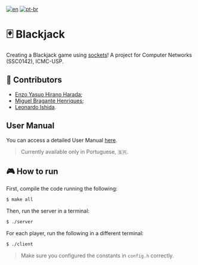 [![en](https://img.shields.io/badge/lang-en-red.svg)](https://github.com/MiguelHenri/Tic-Tac-Toe/blob/main/README.md)
[![pt-br](https://img.shields.io/badge/lang-pt--br-green.svg)](https://github.com/MiguelHenri/Tic-Tac-Toe/blob/main/README.pt-br.md)
# 🃏 Blackjack

Creating a Blackjack game using [sockets](https://en.wikipedia.org/wiki/Network_socket)! A project for Computer Networks (SSC0142), ICMC-USP.


## 🤝 Contributors

- [Enzo Yasuo Hirano Harada](https://github.com/Ensuo);
- [Miguel Bragante Henriques](https://github.com/MiguelHenri);
- [Leonardo Ishida](https://github.com/LeonardoIshida).


## User Manual

You can access a detailed User Manual [here](https://docs.google.com/document/d/1Bcog3MytZmwKFbEZSdTOFddpklbQHotmh_SQs0gWAjg/edit?usp=sharing).
> Currently available only in Portuguese, 🇧🇷.

## 🎮 How to run

First, compile the code running the following:
```bash
$ make all
```

Then, run the server in a terminal:
```bash
$ ./server
```

For each player, run the following in a different terminal:
```bash
$ ./client
``` 
> Make sure you configured the constants in `config.h` correctly.
